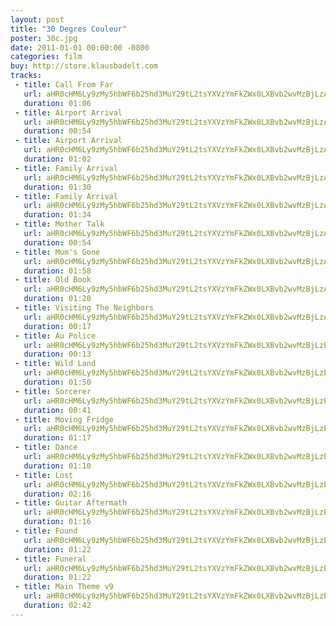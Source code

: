 ```yaml
---
layout: post
title: "30 Degres Couleur"
poster: 30c.jpg
date: 2011-01-01 00:00:00 -0800
categories: film
buy: http://store.klausbadelt.com
tracks:
 - title: Call From Far
   url: aHR0cHM6Ly9zMy5hbWF6b25hd3MuY29tL2tsYXVzYmFkZWx0LXBvb2wvMzBjLzAxIENhbGwgRnJvbSBGYXIubXAz
   duration: 01:06
 - title: Airport Arrival
   url: aHR0cHM6Ly9zMy5hbWF6b25hd3MuY29tL2tsYXVzYmFkZWx0LXBvb2wvMzBjLzAyIEFpcnBvcnQgQXJyaXZhbC5tcDM=
   duration: 00:54
 - title: Airport Arrival
   url: aHR0cHM6Ly9zMy5hbWF6b25hd3MuY29tL2tsYXVzYmFkZWx0LXBvb2wvMzBjLzAzIEFpcnBvcnQgQXJyaXZhbCAoYWx0KS5tcDM=
   duration: 01:02
 - title: Family Arrival
   url: aHR0cHM6Ly9zMy5hbWF6b25hd3MuY29tL2tsYXVzYmFkZWx0LXBvb2wvMzBjLzA0IEZhbWlseSBBcnJpdmFsLm1wMw==
   duration: 01:30
 - title: Family Arrival
   url: aHR0cHM6Ly9zMy5hbWF6b25hd3MuY29tL2tsYXVzYmFkZWx0LXBvb2wvMzBjLzA1IEZhbWlseSBBcnJpdmFsIChhbHQpLm1wMw==
   duration: 01:34
 - title: Mother Talk
   url: aHR0cHM6Ly9zMy5hbWF6b25hd3MuY29tL2tsYXVzYmFkZWx0LXBvb2wvMzBjLzA2IE1vdGhlciBUYWxrLm1wMw==
   duration: 00:54
 - title: Mum's Gone
   url: aHR0cHM6Ly9zMy5hbWF6b25hd3MuY29tL2tsYXVzYmFkZWx0LXBvb2wvMzBjLzA3IE11bSdzIEdvbmUubXAz
   duration: 01:58
 - title: Old Book
   url: aHR0cHM6Ly9zMy5hbWF6b25hd3MuY29tL2tsYXVzYmFkZWx0LXBvb2wvMzBjLzA4IE9sZCBCb29rLm1wMw==
   duration: 01:20
 - title: Visiting The Neighbors
   url: aHR0cHM6Ly9zMy5hbWF6b25hd3MuY29tL2tsYXVzYmFkZWx0LXBvb2wvMzBjLzA5IFZpc2l0aW5nIFRoZSBOZWlnaGJvcnMubXAz
   duration: 00:17
 - title: Au Police
   url: aHR0cHM6Ly9zMy5hbWF6b25hd3MuY29tL2tsYXVzYmFkZWx0LXBvb2wvMzBjLzEwIEF1IFBvbGljZS5tcDM=
   duration: 00:13
 - title: Wild Land
   url: aHR0cHM6Ly9zMy5hbWF6b25hd3MuY29tL2tsYXVzYmFkZWx0LXBvb2wvMzBjLzExIFdpbGQgTGFuZC5tcDM=
   duration: 01:50
 - title: Sorcerer
   url: aHR0cHM6Ly9zMy5hbWF6b25hd3MuY29tL2tsYXVzYmFkZWx0LXBvb2wvMzBjLzEyIFNvcmNlcmVyLm1wMw==
   duration: 00:41
 - title: Moving Fridge
   url: aHR0cHM6Ly9zMy5hbWF6b25hd3MuY29tL2tsYXVzYmFkZWx0LXBvb2wvMzBjLzEzIE1vdmluZyBGcmlkZ2UubXAz
   duration: 01:17
 - title: Dance
   url: aHR0cHM6Ly9zMy5hbWF6b25hd3MuY29tL2tsYXVzYmFkZWx0LXBvb2wvMzBjLzE0IERhbmNlLm1wMw==
   duration: 01:10
 - title: Lost
   url: aHR0cHM6Ly9zMy5hbWF6b25hd3MuY29tL2tsYXVzYmFkZWx0LXBvb2wvMzBjLzE1IExvc3QubXAz
   duration: 02:16
 - title: Guitar Aftermath
   url: aHR0cHM6Ly9zMy5hbWF6b25hd3MuY29tL2tsYXVzYmFkZWx0LXBvb2wvMzBjLzE2IEd1aXRhciBBZnRlcm1hdGgubXAz
   duration: 01:16
 - title: Found
   url: aHR0cHM6Ly9zMy5hbWF6b25hd3MuY29tL2tsYXVzYmFkZWx0LXBvb2wvMzBjLzE3IEZvdW5kLm1wMw==
   duration: 01:22
 - title: Funeral
   url: aHR0cHM6Ly9zMy5hbWF6b25hd3MuY29tL2tsYXVzYmFkZWx0LXBvb2wvMzBjLzE4IEZ1bmVyYWwubXAz
   duration: 01:22
 - title: Main Theme v9
   url: aHR0cHM6Ly9zMy5hbWF6b25hd3MuY29tL2tsYXVzYmFkZWx0LXBvb2wvMzBjLzE5IE1haW4gVGhlbWUubXAz
   duration: 02:42
---
```


